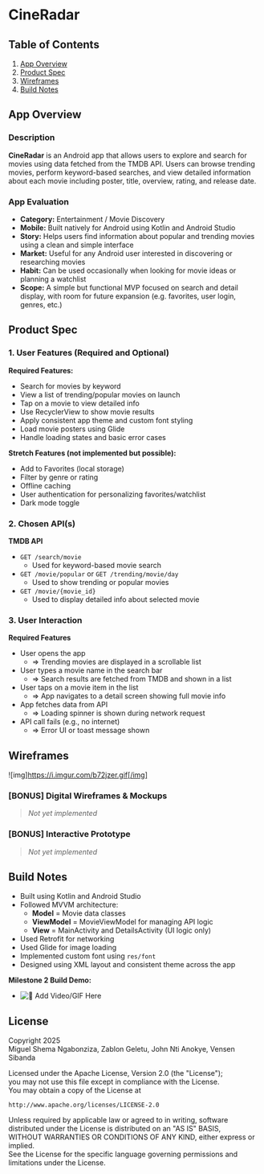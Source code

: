 # **CineRadar**

## Table of Contents

1. [App Overview](#App-Overview)  
2. [Product Spec](#Product-Spec)  
3. [Wireframes](#Wireframes)  
4. [Build Notes](#Build-Notes)  

## App Overview

### Description 

**CineRadar** is an Android app that allows users to explore and search for movies using data fetched from the TMDB API. Users can browse trending movies, perform keyword-based searches, and view detailed information about each movie including poster, title, overview, rating, and release date.

### App Evaluation

- **Category:** Entertainment / Movie Discovery  
- **Mobile:** Built natively for Android using Kotlin and Android Studio  
- **Story:** Helps users find information about popular and trending movies using a clean and simple interface  
- **Market:** Useful for any Android user interested in discovering or researching movies  
- **Habit:** Can be used occasionally when looking for movie ideas or planning a watchlist  
- **Scope:** A simple but functional MVP focused on search and detail display, with room for future expansion (e.g. favorites, user login, genres, etc.)

## Product Spec

### 1. User Features (Required and Optional)

**Required Features:**

- Search for movies by keyword  
- View a list of trending/popular movies on launch  
- Tap on a movie to view detailed info  
- Use RecyclerView to show movie results  
- Apply consistent app theme and custom font styling  
- Load movie posters using Glide  
- Handle loading states and basic error cases

**Stretch Features (not implemented but possible):**

- Add to Favorites (local storage)  
- Filter by genre or rating  
- Offline caching  
- User authentication for personalizing favorites/watchlist  
- Dark mode toggle  

### 2. Chosen API(s)

**TMDB API**  
- `GET /search/movie`  
  - Used for keyword-based movie search  
- `GET /movie/popular` or `GET /trending/movie/day`  
  - Used to show trending or popular movies  
- `GET /movie/{movie_id}`  
  - Used to display detailed info about selected movie  

### 3. User Interaction

**Required Features**

- User opens the app  
  - => Trending movies are displayed in a scrollable list  
- User types a movie name in the search bar  
  - => Search results are fetched from TMDB and shown in a list  
- User taps on a movie item in the list  
  - => App navigates to a detail screen showing full movie info  
- App fetches data from API  
  - => Loading spinner is shown during network request  
- API call fails (e.g., no internet)  
  - => Error UI or toast message shown

## Wireframes

<!-- Replace the URL below with your actual uploaded image URL -->
![img]https://i.imgur.com/b72jzer.gif[/img]

### [BONUS] Digital Wireframes & Mockups

> *Not yet implemented*

### [BONUS] Interactive Prototype

> *Not yet implemented*

## Build Notes

- Built using Kotlin and Android Studio  
- Followed MVVM architecture:  
  - **Model** = Movie data classes  
  - **ViewModel** = MovieViewModel for managing API logic  
  - **View** = MainActivity and DetailsActivity (UI logic only)  
- Used Retrofit for networking  
- Used Glide for image loading  
- Implemented custom font using `res/font`  
- Designed using XML layout and consistent theme across the app  

**Milestone 2 Build Demo:**  
- ![🎥 Add Video/GIF Here](https://imgur.com/a/ijFtxXL.gif)

## License

Copyright 2025  
Miguel Shema Ngabonziza, Zablon Geletu, John Nti Anokye, Vensen Sibanda

Licensed under the Apache License, Version 2.0 (the "License");  
you may not use this file except in compliance with the License.  
You may obtain a copy of the License at

    http://www.apache.org/licenses/LICENSE-2.0

Unless required by applicable law or agreed to in writing, software  
distributed under the License is distributed on an "AS IS" BASIS,  
WITHOUT WARRANTIES OR CONDITIONS OF ANY KIND, either express or implied.  
See the License for the specific language governing permissions and  
limitations under the License.
